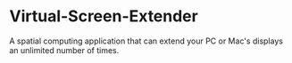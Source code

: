 # Virtual-Screen-Extender
A spatial computing application that can extend your PC or Mac's displays an unlimited number of times.
